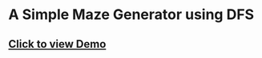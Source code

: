 # A Simple Maze Generator using DFS
## [Click to view Demo](https://suhaan-bhandary.github.io/Maze-Generator-DFS/)
